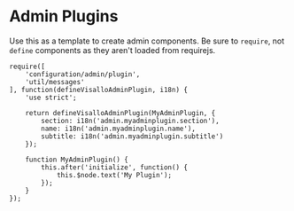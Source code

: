 # Admin Plugins

Use this as a template to create admin components. Be sure to `require`, not `define` components as they aren't loaded from requirejs.

    require([
        'configuration/admin/plugin',
        'util/messages'
    ], function(defineVisalloAdminPlugin, i18n) {
        'use strict';

        return defineVisalloAdminPlugin(MyAdminPlugin, {
            section: i18n('admin.myadminplugin.section'),
            name: i18n('admin.myadminplugin.name'),
            subtitle: i18n('admin.myadminplugin.subtitle')
        });

        function MyAdminPlugin() {
            this.after('initialize', function() {
                this.$node.text('My Plugin');
            });
        }
    });
